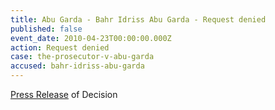 ```yaml
---
title: Abu Garda - Bahr Idriss Abu Garda - Request denied
published: false
event_date: 2010-04-23T00:00:00.000Z
action: Request denied
case: the-prosecutor-v-abu-garda
accused: bahr-idriss-abu-garda
---
```



[Press Release](https://www.icc-cpi.int/Pages/item.aspx?name=PR516) of Decision